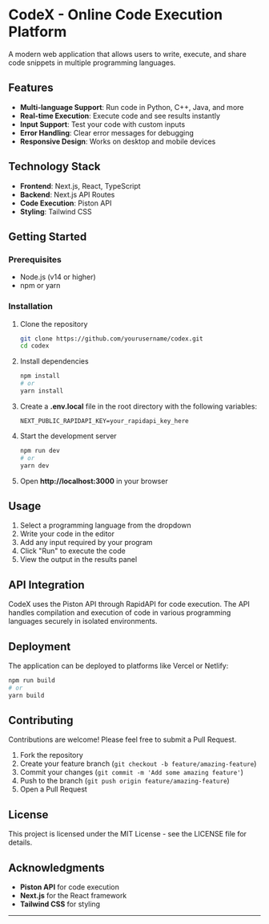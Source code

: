 # CodeX - Online Code Execution Platform

A modern web application that allows users to write, execute, and share code snippets in multiple programming languages.

## Features

- **Multi-language Support**: Run code in Python, C++, Java, and more
- **Real-time Execution**: Execute code and see results instantly
- **Input Support**: Test your code with custom inputs
- **Error Handling**: Clear error messages for debugging
- **Responsive Design**: Works on desktop and mobile devices

## Technology Stack

- **Frontend**: Next.js, React, TypeScript
- **Backend**: Next.js API Routes
- **Code Execution**: Piston API
- **Styling**: Tailwind CSS

## Getting Started

### Prerequisites

- Node.js (v14 or higher)
- npm or yarn

### Installation

1. Clone the repository
   ```bash
   git clone https://github.com/yourusername/codex.git
   cd codex
   ```

2. Install dependencies
   ```bash
   npm install
   # or
   yarn install
   ```

3. Create a **.env.local** file in the root directory with the following variables:
   ```
   NEXT_PUBLIC_RAPIDAPI_KEY=your_rapidapi_key_here
   ```

4. Start the development server
   ```bash
   npm run dev
   # or
   yarn dev
   ```

5. Open **http://localhost:3000** in your browser

## Usage

1. Select a programming language from the dropdown
2. Write your code in the editor
3. Add any input required by your program
4. Click "Run" to execute the code
5. View the output in the results panel

## API Integration

CodeX uses the Piston API through RapidAPI for code execution. The API handles compilation and execution of code in various programming languages securely in isolated environments.

## Deployment

The application can be deployed to platforms like Vercel or Netlify:

```bash
npm run build
# or
yarn build
```

## Contributing

Contributions are welcome! Please feel free to submit a Pull Request.

1. Fork the repository
2. Create your feature branch (`git checkout -b feature/amazing-feature`)
3. Commit your changes (`git commit -m 'Add some amazing feature'`)
4. Push to the branch (`git push origin feature/amazing-feature`)
5. Open a Pull Request

## License

This project is licensed under the MIT License - see the LICENSE file for details.

## Acknowledgments

- **Piston API** for code execution
- **Next.js** for the React framework
- **Tailwind CSS** for styling

---
